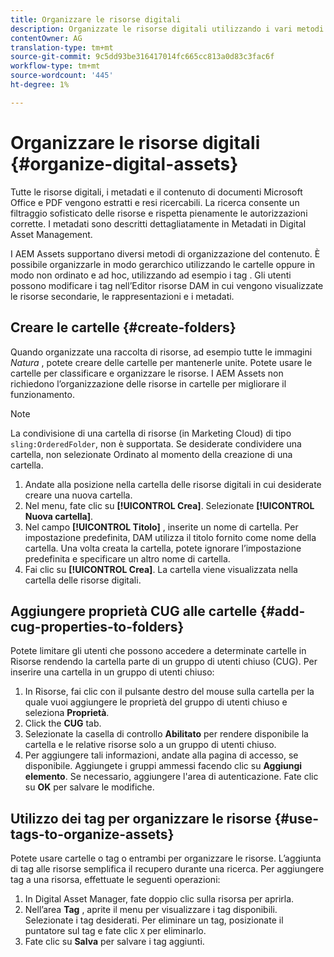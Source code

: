 ```yaml
---
title: Organizzare le risorse digitali
description: Organizzate le risorse digitali utilizzando i vari metodi disponibili in  risorse di Adobe Experience Manager.
contentOwner: AG
translation-type: tm+mt
source-git-commit: 9c5dd93be316417014fc665cc813a0d83c3fac6f
workflow-type: tm+mt
source-wordcount: '445'
ht-degree: 1%

---
```



# Organizzare le risorse digitali {#organize-digital-assets}

Tutte le risorse digitali, i metadati e il contenuto di documenti Microsoft Office e PDF vengono estratti e resi ricercabili. La ricerca consente un filtraggio sofisticato delle risorse e rispetta pienamente le autorizzazioni corrette. I metadati sono descritti dettagliatamente in Metadati in Digital Asset Management.

I AEM Assets supportano diversi metodi di organizzazione del contenuto. È possibile organizzarle in modo gerarchico utilizzando le cartelle oppure in modo non ordinato e ad hoc, utilizzando ad esempio i tag . Gli utenti possono modificare i tag nell’Editor risorse DAM in cui vengono visualizzate le risorse secondarie, le rappresentazioni e i metadati.

## Creare le cartelle {#create-folders}

Quando organizzate una raccolta di risorse, ad esempio tutte le immagini *Natura* , potete creare delle cartelle per mantenerle unite. Potete usare le cartelle per classificare e organizzare le risorse. I AEM Assets non richiedono l’organizzazione delle risorse in cartelle per migliorare il funzionamento.

>[!NOTE]
>
>La condivisione di una cartella di risorse (in Marketing Cloud) di tipo `sling:OrderedFolder`, non è supportata. Se desiderate condividere una cartella, non selezionate Ordinato al momento della creazione di una cartella.

1. Andate alla posizione nella cartella delle risorse digitali in cui desiderate creare una nuova cartella.
1. Nel menu, fate clic su **[!UICONTROL Crea]**. Selezionate **[!UICONTROL Nuova cartella]**.
1. Nel campo **[!UICONTROL Titolo]** , inserite un nome di cartella. Per impostazione predefinita, DAM utilizza il titolo fornito come nome della cartella. Una volta creata la cartella, potete ignorare l’impostazione predefinita e specificare un altro nome di cartella.
1. Fai clic su **[!UICONTROL Crea]**. La cartella viene visualizzata nella cartella delle risorse digitali.

## Aggiungere proprietà CUG alle cartelle {#add-cug-properties-to-folders}

Potete limitare gli utenti che possono accedere a determinate cartelle in Risorse rendendo la cartella parte di un gruppo di utenti chiuso (CUG). Per inserire una cartella in un gruppo di utenti chiuso:

1. In Risorse, fai clic con il pulsante destro del mouse sulla cartella per la quale vuoi aggiungere le proprietà del gruppo di utenti chiuso e seleziona **Proprietà**.
1. Click the **CUG** tab.
1. Selezionate la casella di controllo **Abilitato** per rendere disponibile la cartella e le relative risorse solo a un gruppo di utenti chiuso.
1. Per aggiungere tali informazioni, andate alla pagina di accesso, se disponibile. Aggiungete i gruppi ammessi facendo clic su **Aggiungi elemento**. Se necessario, aggiungere l&#39;area di autenticazione. Fate clic su **OK** per salvare le modifiche.

## Utilizzo dei tag per organizzare le risorse {#use-tags-to-organize-assets}

Potete usare cartelle o tag o entrambi per organizzare le risorse. L’aggiunta di tag alle risorse semplifica il recupero durante una ricerca. Per aggiungere tag a una risorsa, effettuate le seguenti operazioni:

1. In Digital Asset Manager, fate doppio clic sulla risorsa per aprirla.
1. Nell’area **Tag** , aprite il menu per visualizzare i tag disponibili. Selezionate i tag desiderati. Per eliminare un tag, posizionate il puntatore sul tag e fate clic `X` per eliminarlo.
1. Fate clic su **Salva** per salvare i tag aggiunti.
